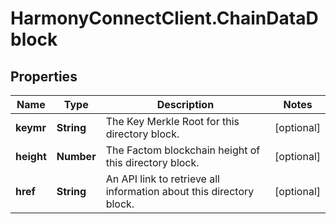 # HarmonyConnectClient.ChainDataDblock

## Properties
Name | Type | Description | Notes
------------ | ------------- | ------------- | -------------
**keymr** | **String** | The Key Merkle Root for this directory block. | [optional] 
**height** | **Number** | The Factom blockchain height of this directory block. | [optional] 
**href** | **String** | An API link to retrieve all information about this directory block. | [optional] 


